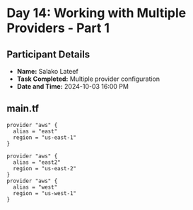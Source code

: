 # Day 14: Working with Multiple Providers - Part 1

## Participant Details

- **Name:** Salako Lateef
- **Task Completed:** Multiple provider configuration
- **Date and Time:** 2024-10-03 16:00 PM 

## main.tf
```
provider "aws" {
  alias = "east"
  region = "us-east-1"
}

provider "aws" {
  alias = "east2"
  region = "us-east-2"
}
provider "aws" {
  alias = "west"
  region = "us-west-1"
}

```
